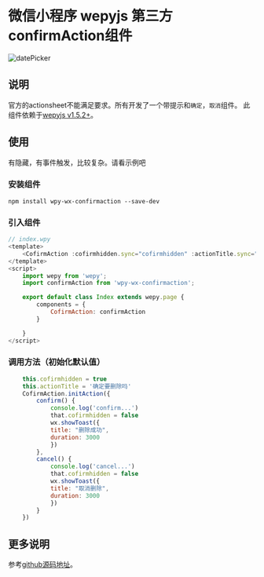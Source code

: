 # 微信小程序 wepyjs 第三方confirmAction组件

![datePicker](https://github.com/webdzq/wx-wpy-demo/tree/master/wpy-wx-confirmaction/confirmaction.gif)


## 说明
官方的actionsheet不能满足要求。所有开发了一个带提示和`确定`，`取消`组件。
此组件依赖于[wepyjs v1.5.2+](https://github.com/wepyjs/wepy)。


## 使用
 有隐藏，有事件触发，比较复杂。请看示例吧

### 安装组件
```
npm install wpy-wx-confirmaction --save-dev
```

### 引入组件
```javascript
// index.wpy
<template>
    <CofirmAction :cofirmhidden.sync="cofirmhidden" :actionTitle.sync="actionTitle" />
</template>
<script>
    import wepy from 'wepy';
    import confirmAction from 'wpy-wx-confirmaction';

    export default class Index extends wepy.page {
        components = {
            CofirmAction: confirmAction
        }

    }
</script>
```


### 调用方法（初始化默认值）
```javascript
    this.cofirmhidden = true
    this.actionTitle = '确定要删除吗'
    CofirmAction.initAction({
        confirm() {
            console.log('confirm...')
            that.cofirmhidden = false
            wx.showToast({
            title: "删除成功",
            duration: 3000
            })
        },
        cancel() {
            console.log('cancel...')
            that.cofirmhidden = false
            wx.showToast({
            title: "取消删除",
            duration: 3000
            })
        }
    })
```

## 更多说明
参考[github源码地址](https://github.com/webdzq/wx-wpy-demo/tree/master/wpy-wx-confirmaction)。
